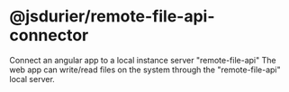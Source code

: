 # @jsdurier/remote-file-api-connector

Connect an angular app to a local instance server "remote-file-api"
The web app can write/read files on the system through the "remote-file-api" local server.
